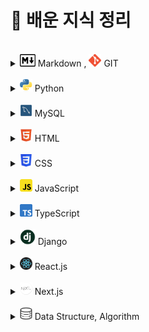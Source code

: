 # 📝 배운 지식 정리

<br>

[//]: # (마크다운)
<details>
<summary><img src="./logo/markdown.png" width="25" height="20"/> Markdown , <img src="./logo/git.png" width="20" height="20"/> GIT</summary>
<div markdown="1">

- [Markdown](Markdown/Markdown.md)
- [CLI](CLI/CLI.md)
- [Git](GitHub/Git.md)
- [GitHub](GitHub/GitHub.md)
- [Branch](GitHub/Branch.md)
- [GitHub Flow](GitHub/GitHub%20Flow.md)

</div>
</details>

<br>

[//]: # (파이썬)
<details>
<summary><img src="./logo/python.png" width="20" height="20"/> Python</summary>
<div markdown="1">

- [기초](Python/Python_Basics.md)
- [리스트](Python/Python_List.md)
- [String Formatting](Python/Python_String_Formatting.md)
- [형 변환](Python/Python_Typecasting.md)
- [제어문](Python/Python_Control_Statement.md)
- [문자열](Python/Python_String.md)
- [함수](Python/Python_Function.md)
- [딕셔너리](Python/Python_Dictionary.md)
- [모듈, 패키지, 라이브러리](Python/Python_Module.md)
- [에러, 예외처리](Python/Python_Error.md)
- [스택, 큐](Python/Python_Stack_Queue.md)
- [파일 입출력](Python/Python_File.md)
- [튜플, 세트](Python/Python_Tuple_Set.md)
- [메서드](Python/Python_Method.md)
- [힙](Python/Python_Heap.md)
- [사용자 정의 함수](Python/Python_User_Function.md)
- [이차원 리스트](Python/Python_matrix.md)
- [클래스](Python/Python_Class.md)
- [응용 및 심화](Python/Python_Deepen.md)
- [가상환경](Python/Python_Virtual_environments.md)
- [API](Python/Python_API.md)

</div>
</details>

<br>

[//]: # (mysql)
<details>
<summary><img src="./logo/mysql.png" width="20" height="20"/> MySQL</summary>
<div markdown="1">

- [데이터 베이스](MySQL/Database.md)
- [관계형 데이터 베이스](MySQL/Relational_Database.md)
- [MySQL Workbench](MySQL/MySQL_Workbench.md)
- [SQL 기초](MySQL/MySQL_Basics.md)
- [단일 테이블 쿼리](MySQL/MySQL_Single_Table_Queries.md)
- [테이블 관리하기]()
- [테이블 조작하기]()
- [다중 테이블 쿼리]()
- [중첩 쿼리]()
- [트랜잭션, 트리거]()
- [정규화, 데이터 모델링]()

</div>
</details>

<br>

[//]: # (postgresql)
[//]: # (<details>)
[//]: # (<summary><img src="./logo/postgresql.png" width="20" height="20"/> PostgreSQL</summary>)
[//]: # (<div markdown="1">)
[//]: # (</div>)
[//]: # (</details>)

[//]: # (<br>)

[//]: # (mongodb)
[//]: # (<details>)
[//]: # (<summary><img src="./logo/mongodb.png" width="20" height="20"/> MongoDB</summary>)
[//]: # (<div markdown="1">)
[//]: # (</div>)
[//]: # (</details>)

[//]: # (<br>)

[//]: # (html)
<details>
<summary><img src="./logo/html.png" width="20" height="20"/> HTML</summary>
<div markdown="1">

</div>
</details>

<br>

[//]: # (css)
<details>
<summary><img src="./logo/css.png" width="20" height="20"/> CSS</summary>
<div markdown="1">

</div>
</details>

<br>

[//]: # (sass)
[//]: # (<details>)
[//]: # (<summary><img src="./logo/sass.png" width="20" height="20"/> Sass</summary>)
[//]: # (<div markdown="1">)
[//]: # (</div>)
[//]: # (</details>)

[//]: # (<br>)

[//]: # (javascript)
<details>
<summary><img src="./logo/javascript.png" width="20" height="20"/> JavaScript</summary>
<div markdown="1">

- [자바스크립트 역사]()
- [DOM]()
- [기초 문법]()
- [함수]()
- [객체]()
- [배열]()
- [이벤트 조작하기]()

</div>
</details>

<br>

[//]: # (typescript)
<details>
<summary><img src="./logo/typescript.png" width="20" height="20"/> TypeScript</summary>
<div markdown="1">
</div>
</details>

<br>

[//]: # (java)
[//]: # (<details>)
[//]: # (<summary><img src="./logo/java.png" width="20" height="20"/> Java</summary>)
[//]: # (<div markdown="1">)
[//]: # (</div>)
[//]: # (</details>)

[//]: # (<br>)

[//]: # (spring)
[//]: # (<details>)
[//]: # (<summary><img src="./logo/spring.png" width="20" height="20"/> Spring</summary>)
[//]: # (<div markdown="1">)
[//]: # (</div>)
[//]: # (</details>)

[//]: # (<br>)

[//]: # (django)
<details>
<summary><img src="./logo/django.png" width="25" height="25"/> Django</summary>
<div markdown="1">

- [서버에 대하여](Django/About_Server.md)
- [Setting_Guide (가상환경 생성~앱 생성)](Django/Setting_Guide.md)
- [템플릿](Django/Django_Template.md)
- [URLs](Django/Django_URLs.md)
- [모델](Django/Django_Model.md)
- [ORM](Django/Django_ORM.md)
- [쿠키와 세션](Django/Cookie&Session.md)
- [REST API](Django/REST_API.md)
- [HTTP Method : PUT & PATCH 비교](Django/PUT&PATCH.md)

</div>
</details>

<br>

[//]: # (reactjs)
<details>
<summary><img src="./logo/react.png" width="20" height="20"/> React.js</summary>
<div markdown="1">

- [리액트 소개](Reactjs/React_intro.md)
- [리액트 앱 만들기](Reactjs/Create_React_App.md)

</div>
</details>

<br>

[//]: # (nextjs)
<details>
<summary><img src="./logo/nextjs.png" width="20" height="20"/> Next.js</summary>
<div markdown="1">
</div>
</details>

<br>

[//]: # (vuejs)
[//]: # (<details>)
[//]: # (<summary><img src="./logo/vuejs.png" width="20" height="20"/> Vue.js</summary>)
[//]: # (<div markdown="1">)
[//]: # (</div>)
[//]: # (</details>)

[//]: # (<br>)

[//]: # (angularjs)
[//]: # (<details>)
[//]: # (<summary><img src="./logo/angularjs.png" width="20" height="20"/> Angular.js</summary>)
[//]: # (<div markdown="1">)
[//]: # (</div>)
[//]: # (</details>)

[//]: # (<br>)

[//]: # (sveltejs)
[//]: # (<details>)
[//]: # (<summary><img src="./logo/sveltejs.png" width="20" height="20"> Svelte.js</summary>)
[//]: # (<div markdown="1">)
[//]: # (</div>)
[//]: # (</details>)

[//]: # (<br>)

[//]: # (threejs)
[//]: # (<details>)
[//]: # (<summary><img src="./logo/threejs.png" width="20" height="20"/> Three.js</summary>)
[//]: # (<div markdown="1">)
[//]: # (</div>)
[//]: # (</details>)

[//]: # (<br>)

[//]: # (r3f)
[//]: # (<details>)
[//]: # (<summary><img src="./logo/react.png" width="20" height="20"/> R3F&#40;React Three Fiber&#41;</summary>)
[//]: # (<div markdown="1">)
[//]: # (</div>)
[//]: # (</details>)

[//]: # (<br>)

[//]: # (docker)
[//]: # (<details>)
[//]: # (<summary><img src="./logo/docker.png" width="20" height="20"/> Docker</summary>)
[//]: # (<div markdown="1">)
[//]: # (</div>)
[//]: # (</details>)

[//]: # (<br>)

[//]: # (kubernetes)
[//]: # (<details>)
[//]: # (<summary><img src="./logo/kubernetes.png" width="20" height="20"/> Kubernetes</summary>)
[//]: # (<div markdown="1">)
[//]: # (</div>)
[//]: # (</details>)

[//]: # (<br>)

[//]: # (data structure, algorithm)
<details>
<summary><img src="./logo/algorithm.png" width="20" height="20"/> Data Structure, Algorithm</summary>
<div markdown="1">

- [데이터 입출력]()
- [시간복잡도, 빅오 표기법](Python/Python_Time_Complexity.md)
- [스택(Stack), 큐(Queue)](Algorithm/Algorithm_stack_queue.md)
- [우선순위 큐(Priority Queue),힙(Heap): 우선순위에 따라 데이터 꺼내는 자료구조](Algorithm/Algorithm_priority_queue_heap.md)
- [트리 자료구조(Tree): 활용도 높은 자료구조]()
- [바이너리 인덱스 트리(Binary Index Tree): 특수한 목적의 자료구조]()
- [선택 정렬, 삽입 정렬: 간단하고 기본적인 정렬 알고리즘]()
- [퀵 정렬, 계수 정렬: 더 빠른 정렬 알고리즘]()
- [완전탐색(Exhaustive Search)]()
- [그래프(Graph)]()
- [깊이우선탐색(DFS), 너비우선탐색(BFS)]()
- [다익스트라 알고리즘: 하나의 출발지에서 다른 모든 출발지까지 최단 경로 계산]()
- [플로이드 워셜 알고리즘: 모든 출발지에서 다른 모든 출발지까지 최단 경로 계산]()
- [벨만 포드 알고리즘: 비용이 음수인 간선이 있을 때 최단 경로를 구하는 법]()
- [유니온 파인드 자료구조: 서로소 집합을 판단하는 법]()
- [크루칼 알고리즘: 최소 신장 트리를 찾는 알고리즘]()
- [최소 공통 조상: 트리에서의 최소 공통 조상을 찾는 알고리즘]()
- [위상 정렬: 방향성을 거스르지 않도록 전체 노드 나열하기]()
- [재귀 함수]()
- [유용한 표준 라이브러리]()
- [소수 여부를 빠르게 처리하는 알고리즘 모음]()
- [이진 탐색: 정렬된 데이터에서 빠르게 데이터 찾기]()
- [동적 계획법: 메모리를 더 소모하여 속도 향상시키는 방법]()
- [그리디(Greedy): 현재 상황에서 가장 좋아보이는 것만 고르기]()
- [단순구현(Implementation)]()
- [투 포인터와 구간 합]()

</div>
</details>

<br>

[//]: # (computer science)
[//]: # (<details>)
[//]: # (<summary><img src="./logo/computer_science.png" width="20" height="20"/> Computer Science&#40;CS&#41;</summary>)
[//]: # (<div markdown="1">)
[//]: # (</div>)
[//]: # (</details>)